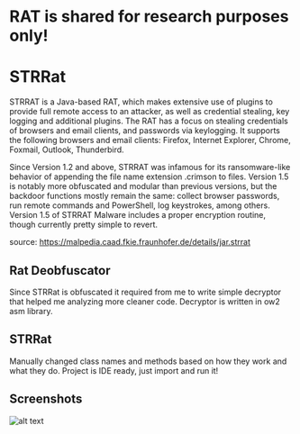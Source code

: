 <h1>RAT is shared for research purposes only!</h1>

# STRRat

STRRAT is a Java-based RAT, which makes extensive use of plugins to provide full remote access to an attacker, as well as credential stealing, key logging and additional plugins. The RAT has a focus on stealing credentials of browsers and email clients, and passwords via keylogging. It supports the following browsers and email clients: Firefox, Internet Explorer, Chrome, Foxmail, Outlook, Thunderbird. 

Since Version 1.2 and above, STRRAT was infamous for its ransomware-like behavior of appending the file name extension .crimson to files. Version 1.5 is notably more obfuscated and modular than previous versions, but the backdoor functions mostly remain the same: collect browser passwords, run remote commands and PowerShell, log keystrokes, among others. Version 1.5 of STRRAT Malware includes a proper encryption routine, though currently pretty simple to revert.

source: https://malpedia.caad.fkie.fraunhofer.de/details/jar.strrat

## Rat Deobfuscator

Since STRRat is obfuscated it required from me to write simple decryptor that helped me analyzing more cleaner code.
Decryptor is written in ow2 asm library.

## STRRat

Manually changed class names and methods based on how they work and what they do. Project is IDE ready, just import and run it!


## Screenshots

![alt text](https://i.imgur.com/PrJp3DH.png)


